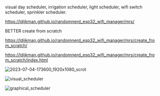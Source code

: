visual day scheduler, irrigation scheduler, light scheduler, wifi switch scheduler, sprinkler scheduler.

https://ldijkman.github.io/randomnerd_esp32_wifi_manager/mrs/

BETTER create from scratch

https://ldijkman.github.io/randomnerd_esp32_wifi_manager/mrs/create_from_scratch/

 https://ldijkman.github.io/randomnerd_esp32_wifi_manager/mrs/create_from_scratch/index.html


![2023-07-04-173600_1920x1080_scrot](https://github.com/ldijkman/randomnerd_esp32_wifi_manager/assets/45427770/c2831def-4006-4fa7-bdce-b76040043191)

![visual_scheduler](https://github.com/ldijkman/randomnerd_esp32_wifi_manager/assets/45427770/0afed84a-f8ba-45ab-8463-8cb323f8e2bb)

![graphical_scheduler](https://github.com/ldijkman/randomnerd_esp32_wifi_manager/assets/45427770/9c192093-b602-4ca6-ae01-6cd8d20153c7)
